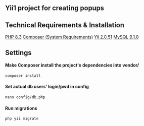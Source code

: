 ## Yii1 project for creating popups

## Technical Requirements & Installation

[PHP 8.3](https://www.php.net/releases/8.3/en.php)
[Composer (System Requirements)](https://getcomposer.org/doc/00-intro.md#system-requirements)
[Yii 2.0.51](https://www.yiiframework.com/doc/guide/2.0/en/start-installation)
[MySQL 9.1.0](https://hub.docker.com/r/mysql/mysql-server#!)

## Settings

#### Make Composer install the project's dependencies into vendor/

```
composer install
```

#### Set actual db users' login/pwd in config

```
nano config/db.php
```

#### Run migrations
```bash
php yii migrate
```